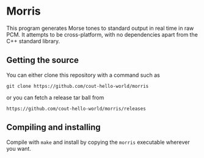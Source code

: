 # Morris
This program generates Morse tones to standard output in real time in raw PCM.
It attempts to be cross-platform, with no dependencies apart from the C++
standard library.

## Getting the source
You can either clone this repository with a command such as
```
git clone https://github.com/cout-hello-world/morris
```
or you can fetch a release tar ball from
```
https://github.com/cout-hello-world/morris/releases
```

## Compiling and installing
Compile with `make` and install by copying the `morris` executable wherever you
want.
